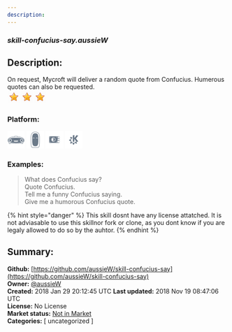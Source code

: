 ```yaml
---
description: 
---
```


### _skill-confucius-say.aussieW_  
## Description:  
On request, Mycroft will deliver a random quote from Confucius. Humerous quotes can also be requested.  
![](../.gitbook/assets/star.png)![](../.gitbook/assets/star.png)![](../.gitbook/assets/star.png)  
### Platform:  
 ![Mark I](../.gitbook/assets/mark-1-icon.png)  ![Mark II](../.gitbook/assets/mark-2-icon.png)  ![Picroft](../.gitbook/assets/picroft-icon.png)  ![plasmoid](../.gitbook/assets/kde.png)   
### Examples:  
> What does Confucius say?  
> Quote Confucius.  
> Tell me a funny Confucius saying.  
> Give me a humorous Confucius quote.  
  
{% hint style="danger" %}
This skill dosnt have any license attatched. It is not adviasable to use this skillnor fork or clone, as you dont know if you are legaly allowed to do so by the auhtor.
{% endhint %}
  
## Summary:  
**Github:** [https://github.com/aussieW/skill-confucius-say](https://github.com/aussieW/skill-confucius-say)  
**Owner:** [@aussieW](https://github.com/aussieW)  
**Created:** 2018 Jan 29 20:12:45 UTC  **Last updated:** 2018 Nov 19 08:47:06 UTC  
**License:** No License  
**Market status:** [Not in Market](https://market.mycroft.ai/skill/)  
**Categories:** [ uncategorized ]   
